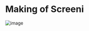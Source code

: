 # Making of Screeni
![image](https://github.com/user-attachments/assets/ee8f89ab-e8dc-4230-9e9d-8fd1132b7189)

